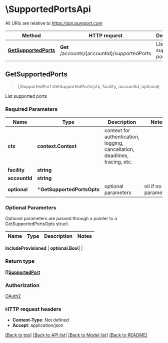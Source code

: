 # \SupportedPortsApi

All URIs are relative to *https://api.pureport.com*

Method | HTTP request | Description
------------- | ------------- | -------------
[**GetSupportedPorts**](SupportedPortsApi.md#GetSupportedPorts) | **Get** /accounts/{accountId}/supportedPorts | List supported ports



## GetSupportedPorts

> []SupportedPort GetSupportedPorts(ctx, facility, accountId, optional)

List supported ports

### Required Parameters


Name | Type | Description  | Notes
------------- | ------------- | ------------- | -------------
**ctx** | **context.Context** | context for authentication, logging, cancellation, deadlines, tracing, etc.
**facility** | **string**|  | 
**accountId** | **string**|  | 
 **optional** | ***GetSupportedPortsOpts** | optional parameters | nil if no parameters

### Optional Parameters

Optional parameters are passed through a pointer to a GetSupportedPortsOpts struct


Name | Type | Description  | Notes
------------- | ------------- | ------------- | -------------


 **includeProvisioned** | **optional.Bool**|  | 

### Return type

[**[]SupportedPort**](SupportedPort.md)

### Authorization

[OAuth2](../README.md#OAuth2)

### HTTP request headers

- **Content-Type**: Not defined
- **Accept**: application/json

[[Back to top]](#) [[Back to API list]](../README.md#documentation-for-api-endpoints)
[[Back to Model list]](../README.md#documentation-for-models)
[[Back to README]](../README.md)

